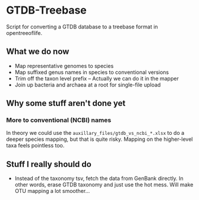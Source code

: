 # GTDB-Treebase
Script for converting a GTDB database to a treebase format in opentreeoflife.

## What we do now

* Map representative genomes to species
* Map suffixed genus names in species to conventional versions
* Trim off the taxon level prefix &ndash; Actually we can do it in the mapper
* Join up bacteria and archaea at a root for single-file upload

## Why some stuff aren't done yet

### More to conventional (NCBI) names

In theory we could use the `auxillary_files/gtdb_vs_ncbi_*.xlsx` to do a deeper species
mapping, but that is quite risky. Mapping on the higher-level taxa feels pointless too.

## Stuff I really should do

* Instead of the taxonomy tsv, fetch the data from GenBank directly. In other words,
  erase GTDB taxonomy and just use the hot mess. Will make OTU mapping a lot smoother...
